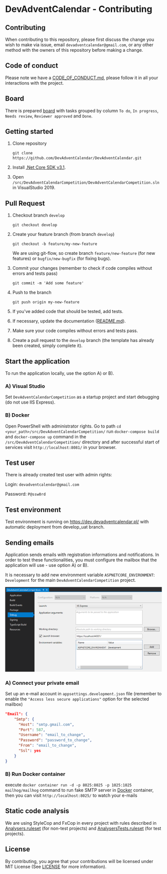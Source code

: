 # DevAdventCalendar - Contributing

## Contributing

When contributing to this repository, please first discuss the change you wish to make via issue, email `devadventcalendar@gmail.com`, or any other method with the owners of this repository before making a change.

## Code of conduct

Please note we have a [CODE_OF_CONDUCT.md](https://github.com/DevAdventCalendar/DevAdventCalendar/blob/develop/CODE_OF_CONDUCT.md), please follow it in all your interactions with the project.

## Board

There is prepared [board](https://github.com/DevAdventCalendar/DevAdventCalendar/projects/1) with tasks grouped by column `To do`, `In progress`, `Needs review`, `Reviewer approved` and `Done`.

## Getting started

1. Clone repository

    ```git
    git clone https://github.com/DevAdventCalendar/DevAdventCalendar.git
    ```

2. Install [.Net Core SDK v3.1](https://dotnet.microsoft.com/download/dotnet-core/3.1). 

3. Open `/src/DevAdventCalendarCompetition/DevAdventCalendarCompetition.sln` in VisualStudio 2019.

## Pull Request

1. Checkout branch `develop`

    ```git
    git checkout develop
    ```

2. Create your feature branch (from branch `develop`)

    ```git
    git checkout -b feature/my-new-feature
    ```

    We are using git-flow, so create branch `feature/new-feature` (for new features) or `bugfix/new-bugfix` (for fixing bugs).

3. Commit your changes (remember to check if code compiles without errors and tests pass)

    ```git
    git commit -m 'Add some feature'
    ```

4. Push to the branch

    ```git
    git push origin my-new-feature
    ```

5. If you've added code that should be tested, add tests.

6. If necessary, update the documentation ([README.md](https://github.com/DevAdventCalendar/DevAdventCalendar/blob/master/README.md)).

7. Make sure your code compiles without errors and tests pass.

8. Create a pull request to the `develop` branch (the template has already been created, simply complete it).

## Start the application

To run the application locally, use the option A) or B).

### A) Visual Studio

Set `DevAdventCalendarCompetition` as a startup project and start debugging (do not use IIS Express).

### B) Docker

Open PowerShell with administrator rights. Go to path `cd <your_path>/src/DevAdventCalendarCompetition/` run `docker-compose build` and `docker-compose up` command in the `/src/DevAdventCalendarCompetition/` directory and after successful start of services visit `http://localhost:8081/` in your browser.

## Test user

There is already created test user with admin rights:

Login: `devadventcalendar@gmail.com`

Password: `P@ssw0rd`

## Test environment

Test environment is running on https://dev.devadventcalendar.pl/ with automatic deployment from develop_uat branch.

## Sending emails

Application sends emails with registration informations and notifications. In order to test these functionalities, you must configure the mailbox that the application will use - use option A) or B).

It is necessary to add new environment variable `ASPNETCORE_ENVIRONMENT`: `Development` for the main `DevAdventCalendarCompetition` project.

![ENVIRONMENT](docs/Pictures/screen.png/?raw=true)

### A) Connect your private email

Set up an e-mail account in `appsettings.development.json` file (remember to enable the `"Access less secure applications"` option for the selected mailbox)

```json
"Email": {
    "Smtp": {
      "Host": "smtp.gmail.com",
      "Port": 587,
      "Username": "email_to_change",
      "Password": "password_to_change",
      "From": "email_to_change",
      "Ssl": yes
    }
}
```

### B) Run Docker container

 execute `docker container run -d -p 8025:8025 -p 1025:1025 mailhog/mailhog` command to run fake SMTP server in [Docker](#docker) container, then you can visit `http://localhost:8025/` to watch your e-mails

## Static code analysis

We are using StyleCop and FxCop in every project with rules described in [Analysers.ruleset](https://github.com/DevAdventCalendar/DevAdventCalendar/blob/develop/src/DevAdventCalendarCompetition/Analysers.ruleset) (for non-test projects) and [AnalysersTests.ruleset](https://github.com/DevAdventCalendar/DevAdventCalendar/blob/develop/src/DevAdventCalendarCompetition/AnalysersTests.ruleset) (for test projects).

## License

By contributing, you agree that your contributions will be licensed under MIT License (See [LICENSE](https://github.com/DevAdventCalendar/DevAdventCalendar/blob/develop/LICENSE) for more information).
